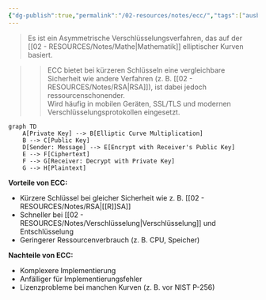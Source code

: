 ```yaml
---
{"dg-publish":true,"permalink":"/02-resources/notes/ecc/","tags":["ausbildung/gfn/ap1/vorbereitung","sicherheit/it-sicherheit","sicherheit/kryptografie"],"noteIcon":"","updated":"2025-09-27T01:32:44.000+02:00"}
---
```


>Es ist ein Asymmetrische Verschlüsselungsverfahren, das auf der [[02 - RESOURCES/Notes/Mathe\|Mathematik]] elliptischer Kurven basiert.

> > ECC bietet bei kürzeren Schlüsseln eine vergleichbare Sicherheit wie andere Verfahren (z. B. [[02 - RESOURCES/Notes/RSA\|RSA]]), ist dabei jedoch ressourcenschonender.  
> > Wird häufig in mobilen Geräten, SSL/TLS und modernen Verschlüsselungsprotokollen eingesetzt.

```mermaid
graph TD
    A[Private Key] --> B[Elliptic Curve Multiplication]
    B --> C[Public Key]
    D[Sender: Message] --> E[Encrypt with Receiver's Public Key]
    E --> F[Ciphertext]
    F --> G[Receiver: Decrypt with Private Key]
    G --> H[Plaintext]
```

**Vorteile von ECC:**

- Kürzere Schlüssel bei gleicher Sicherheit wie z. B. [[02 - RESOURCES/Notes/RSA\|[[R]]SA]]
- Schneller bei [[02 - RESOURCES/Notes/Verschlüsselung\|Verschlüsselung]] und Entschlüsselung
- Geringerer Ressourcenverbrauch (z. B. CPU, Speicher)

**Nachteile von ECC:**

- Komplexere Implementierung
- Anfälliger für Implementierungsfehler
- Lizenzprobleme bei manchen Kurven (z. B. vor NIST P-256)
